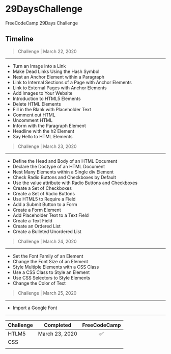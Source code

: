 # 29DaysChallenge
FreeCodeCamp 29Days Challenge

## Timeline

> Challenge | March 22, 2020
---
- Turn an Image into a Link  
- Make Dead Links Using the Hash Symbol  
- Nest an Anchor Element within a Paragraph  
- Link to Internal Sections of a Page with Anchor Elements  
- Link to External Pages with Anchor Elements   
- Add Images to Your Website  
- Introduction to HTML5 Elements   
- Delete HTML Elements   
- Fill in the Blank with Placeholder Text 
- Comment out HTML  
- Uncomment HTML   
- Inform with the Paragraph Element 
- Headline with the h2 Element   
- Say Hello to HTML Elements 

> Challenge | March 23, 2020 
---
- Define the Head and Body of an HTML Document    
- Declare the Doctype of an HTML Document   
- Nest Many Elements within a Single div Element    
- Check Radio Buttons and Checkboxes by Default   
- Use the value attribute with Radio Buttons and Checkboxes   
- Create a Set of Checkboxes    
- Create a Set of Radio Buttons   
- Use HTML5 to Require a Field    
- Add a Submit Button to a Form   
- Create a Form Element   
- Add Placeholder Text to a Text Field    
- Create a Text Field   
- Create an Ordered List    
- Create a Bulleted Unordered List 

> Challenge | March 24, 2020
---
- Set the Font Family of an Element   
- Change the Font Size of an Element    
- Style Multiple Elements with a CSS Class    
- Use a CSS Class to Style an Element   
- Use CSS Selectors to Style Elements   
- Change the Color of Text 

> Challenge | March 25, 2020
---
- Import a Google Font 
***
| Challenge     | Completed     | FreeCodeCamp      |
|:------------- |:-------------:| :-------------:   |
| HTLM5         | March 23, 2020| :white_check_mark:|
| CSS           |               |                   |
|               |               |                   | 
